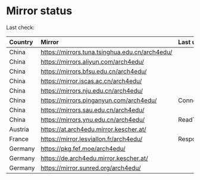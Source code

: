 <script src="./time.js"></script>
# Mirror status
Last check: <script type="text/javascript">localize(1677385460.6743343);</script>

|Country|Mirror|Last update|
|:------|:-----|:----------|
|China|https://mirrors.tuna.tsinghua.edu.cn/arch4edu/|<script type="text/javascript">localize(1677349993);</script>|
|China|https://mirrors.aliyun.com/arch4edu/|<script type="text/javascript">localize(1677349993);</script>|
|China|https://mirrors.bfsu.edu.cn/arch4edu/|<script type="text/javascript">localize(1677349993);</script>|
|China|https://mirror.iscas.ac.cn/arch4edu/|<script type="text/javascript">localize(1677349993);</script>|
|China|https://mirrors.nju.edu.cn/arch4edu/|<script type="text/javascript">localize(1677306829);</script>|
|China|https://mirrors.pinganyun.com/arch4edu/|ConnectionError|
|China|https://mirrors.sau.edu.cn/arch4edu/|<script type="text/javascript">localize(1673850842);</script>|
|China|https://mirrors.ynu.edu.cn/arch4edu/|ReadTimeout|
|Austria|https://at.arch4edu.mirror.kescher.at/|<script type="text/javascript">localize(1677349993);</script>|
|France|https://mirror.lesviallon.fr/arch4edu/|Response 403|
|Germany|https://pkg.fef.moe/arch4edu/|<script type="text/javascript">localize(1677349993);</script>|
|Germany|https://de.arch4edu.mirror.kescher.at/|<script type="text/javascript">localize(1677349993);</script>|
|Germany|https://mirror.sunred.org/arch4edu/|<script type="text/javascript">localize(1677349993);</script>|

<script src="./tablefilter/tablefilter.js"></script>
<script src="./table.js"></script>